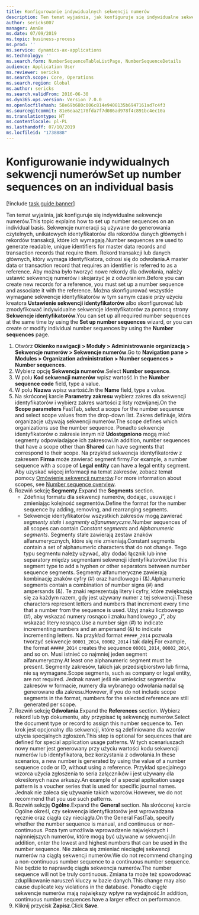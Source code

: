 ```yaml
---
title: Konfigurowanie indywidualnych sekwencji numerów
description: Ten temat wyjaśnia, jak konfiguruje się indywidualne sekwencje numerów.
author: sericks007
manager: AnnBe
ms.date: 07/09/2019
ms.topic: business-process
ms.prod: ''
ms.service: dynamics-ax-applications
ms.technology: ''
ms.search.form: NumberSequenceTableListPage, NumberSequenceDetails
audience: Application User
ms.reviewer: sericks
ms.search.scope: Core, Operations
ms.search.region: Global
ms.author: sericks
ms.search.validFrom: 2016-06-30
ms.dyn365.ops.version: Version 7.0.0
ms.openlocfilehash: 58e69b680c006c814e9408135b6947161ad7c4f3
ms.sourcegitcommit: 81e6eaa2178fda7f7d086ad978f4c891bc4ec10a
ms.translationtype: HT
ms.contentlocale: pl-PL
ms.lasthandoff: 07/10/2019
ms.locfileid: "1738888"
---
```

# <a name="set-up-number-sequences-on-an-individual-basis"></a><span data-ttu-id="85694-103">Konfigurowanie indywidualnych sekwencji numerów</span><span class="sxs-lookup"><span data-stu-id="85694-103">Set up number sequences on an individual basis</span></span>

[!include [task guide banner](../../includes/task-guide-banner.md)]

<span data-ttu-id="85694-104">Ten temat wyjaśnia, jak konfiguruje się indywidualne sekwencje numerów.</span><span class="sxs-lookup"><span data-stu-id="85694-104">This topic explains how to set up number sequences on an individual basis.</span></span> <span data-ttu-id="85694-105">Sekwencje numeracji są używane do generowania czytelnych, unikatowych identyfikatorów dla rekordów danych głównych i rekordów transakcji, które ich wymagają.</span><span class="sxs-lookup"><span data-stu-id="85694-105">Number sequences are used to generate readable, unique identifiers for master data records and transaction records that require them.</span></span> <span data-ttu-id="85694-106">Rekord transakcji lub danych głównych, który wymaga identyfikatora, odnosi się do odwołania.</span><span class="sxs-lookup"><span data-stu-id="85694-106">A master data or transaction record that requires an identifier is referred to as a reference.</span></span> <span data-ttu-id="85694-107">Aby można było tworzyć nowe rekordy dla odwołania, należy ustawić sekwencję numerów i skojarzyć je z odwołaniem.</span><span class="sxs-lookup"><span data-stu-id="85694-107">Before you can create new records for a reference, you must set up a number sequence and associate it with the reference.</span></span> <span data-ttu-id="85694-108">Można skonfigurować wszystkie wymagane sekwencje identyfikatorów w tym samym czasie przy użyciu kreatora **Ustawienie sekwencji identyfikatorów** albo skonfigurować lub zmodyfikować indywidualne sekwencje identyfikatorów za pomocą strony **Sekwencje identyfikatorów**.</span><span class="sxs-lookup"><span data-stu-id="85694-108">You can set up all required number sequences at the same time by using the **Set up number sequences** wizard, or you can create or modify individual number sequences by using the **Number sequences** page.</span></span>

1. <span data-ttu-id="85694-109">Otwórz **Okienko nawigacji > Moduły > Administrowanie organizacją > Sekwencje numerów > Sekwencje numerów**.</span><span class="sxs-lookup"><span data-stu-id="85694-109">Go to **Navigation pane > Modules > Organization administration > Number sequences > Number sequences**.</span></span>
2. <span data-ttu-id="85694-110">Wybierz opcję **Sekwencja numerów**.</span><span class="sxs-lookup"><span data-stu-id="85694-110">Select **Number sequence**.</span></span>
3. <span data-ttu-id="85694-111">W polu **Kod sekwencji numerów** wpisz wartość.</span><span class="sxs-lookup"><span data-stu-id="85694-111">In the **Number sequence code** field, type a value.</span></span>
4. <span data-ttu-id="85694-112">W polu **Nazwa** wpisz wartość.</span><span class="sxs-lookup"><span data-stu-id="85694-112">In the **Name** field, type a value.</span></span>
5. <span data-ttu-id="85694-113">Na skróconej karcie **Parametry zakresu** wybierz zakres dla sekwencji identyfikatorów i wybierz zakres wartości z listy rozwijanej.</span><span class="sxs-lookup"><span data-stu-id="85694-113">On the **Scope parameters** FastTab, select a scope for the number sequence and select scope values from the drop-down list.</span></span> <span data-ttu-id="85694-114">Zakres definiuje, która organizacje używają sekwencji numerów.</span><span class="sxs-lookup"><span data-stu-id="85694-114">The scope defines which organizations use the number sequence.</span></span> <span data-ttu-id="85694-115">Ponadto sekwencje identyfikatorów o zakresie innym niż **Udostępniono** mogą mieć segmenty odpowiadające ich zakresowi.</span><span class="sxs-lookup"><span data-stu-id="85694-115">In addition, number sequences that have a scope other than **Shared** can have segments that correspond to their scope.</span></span> <span data-ttu-id="85694-116">Na przykład sekwencja identyfikatorów z zakresem **Firma** może zawierać segment firmy.</span><span class="sxs-lookup"><span data-stu-id="85694-116">For example, a number sequence with a scope of **Legal entity** can have a legal entity segment.</span></span> <span data-ttu-id="85694-117">Aby uzyskać więcej informacji na temat zakresów, zobacz temat pomocy [Omówienie sekwencji numerów](https://github.com/MicrosoftDocs/Dynamics-365-Operations/blob/master/articles/fin-and-ops/organization-administration/number-sequence-overview.md).</span><span class="sxs-lookup"><span data-stu-id="85694-117">For more information about scopes, see [Number sequence overview](https://github.com/MicrosoftDocs/Dynamics-365-Operations/blob/master/articles/fin-and-ops/organization-administration/number-sequence-overview.md).</span></span>  
6. <span data-ttu-id="85694-118">Rozwiń sekcję **Segmenty**.</span><span class="sxs-lookup"><span data-stu-id="85694-118">Expand the **Segments** section.</span></span>
    - <span data-ttu-id="85694-119">Zdefiniuj formatu dla sekwencji numerów, dodając, usuwając i zmieniając kolejność segmentów.</span><span class="sxs-lookup"><span data-stu-id="85694-119">Define the format for the number sequence by adding, removing, and rearranging segments.</span></span>  
    - <span data-ttu-id="85694-120">Sekwencje identyfikatorów wszystkich zakresów mogą zawierać *segmenty stałe* i *segmenty alfanumeryczne*.</span><span class="sxs-lookup"><span data-stu-id="85694-120">Number sequences of all scopes can contain *Constant segments* and *Alphanumeric segments*.</span></span> <span data-ttu-id="85694-121">Segmenty stałe zawierają zestaw znaków alfanumerycznych, które się nie zmieniają.</span><span class="sxs-lookup"><span data-stu-id="85694-121">Constant segments contain a set of alphanumeric characters that do not change.</span></span> <span data-ttu-id="85694-122">Tego typu segmentu należy używać, aby dodać łącznik lub inne separatory między segmentami sekwencji identyfikatorów.</span><span class="sxs-lookup"><span data-stu-id="85694-122">Use this segment type to add a hyphen or other separators between number sequence segments.</span></span> <span data-ttu-id="85694-123">Segmenty alfanumeryczne zawierają kombinację znaków cyfry (#) oraz handlowego i (&).</span><span class="sxs-lookup"><span data-stu-id="85694-123">Alphanumeric segments contain a combination of number signs (#) and ampersands (&).</span></span> <span data-ttu-id="85694-124">Te znaki reprezentują litery i cyfry, które zwiększają się za każdym razem, gdy jest używany numer z tej sekwencji.</span><span class="sxs-lookup"><span data-stu-id="85694-124">These characters represent letters and numbers that increment every time that a number from the sequence is used.</span></span> <span data-ttu-id="85694-125">Użyj znaku liczbowego (#), aby wskazać numery rosnąco i znaku handlowego „i”, aby wskazać litery rosnąco.</span><span class="sxs-lookup"><span data-stu-id="85694-125">Use a number sign (#) to indicate incrementing numbers and an ampersand (&) to indicate incrementing letters.</span></span> <span data-ttu-id="85694-126">Na przykład format `#####_2014` pozwala tworzyć sekwencje `00001_2014`, `00002_2014` i tak dalej.</span><span class="sxs-lookup"><span data-stu-id="85694-126">For example, the format `#####_2014` creates the sequence `00001_2014`, `00002_2014`, and so on.</span></span> <span data-ttu-id="85694-127">Musi istnieć co najmniej jeden segment alfanumeryczny.</span><span class="sxs-lookup"><span data-stu-id="85694-127">At least one alphanumeric segment must be present.</span></span> <span data-ttu-id="85694-128">Segmenty zakresów, takich jak przedsiębiorstwo lub firma, nie są wymagane.</span><span class="sxs-lookup"><span data-stu-id="85694-128">Scope segments, such as company or legal entity, are not required.</span></span> <span data-ttu-id="85694-129">Jednak nawet jeśli nie umieścisz segmentów zakresów w formacie, numery dla wybranego odwołania nadal są generowane dla zakresu.</span><span class="sxs-lookup"><span data-stu-id="85694-129">However, if you do not include scope segments in the format, numbers for the selected reference are still generated per scope.</span></span>  
7. <span data-ttu-id="85694-130">Rozwiń sekcję **Odwołania**.</span><span class="sxs-lookup"><span data-stu-id="85694-130">Expand the **References** section.</span></span> <span data-ttu-id="85694-131">Wybierz rekord lub typ dokumentu, aby przypisać tę sekwencję numerów.</span><span class="sxs-lookup"><span data-stu-id="85694-131">Select the document type or record to assign this number sequence to.</span></span> <span data-ttu-id="85694-132">Ten krok jest opcjonalny dla sekwencji, które są zdefiniowane dla wzorów użycia specjalnych zgłoszeń.</span><span class="sxs-lookup"><span data-stu-id="85694-132">This step is optional for sequences that are defined for special application usage patterns.</span></span> <span data-ttu-id="85694-133">W tych scenariuszach nowy numer jest generowany przy użyciu wartości kodu sekwencji numerów lub identyfikatora, bez korzystania z odwołania.</span><span class="sxs-lookup"><span data-stu-id="85694-133">In these scenarios, a new number is generated by using the value of a number sequence code or ID, without using a reference.</span></span> <span data-ttu-id="85694-134">Przykład specjalnego wzorca użycia zgłoszenia to seria załączników i jest używany dla określonych nazw arkuszy.</span><span class="sxs-lookup"><span data-stu-id="85694-134">An example of a special application usage pattern is a voucher series that is used for specific journal names.</span></span> <span data-ttu-id="85694-135">Jednak nie zaleca się używanie takich wzorców.</span><span class="sxs-lookup"><span data-stu-id="85694-135">However, we do not recommend that you use such patterns.</span></span>  
8. <span data-ttu-id="85694-136">Rozwiń sekcję **Ogólne**.</span><span class="sxs-lookup"><span data-stu-id="85694-136">Expand the **General** section.</span></span> <span data-ttu-id="85694-137">Na skróconej karcie Ogólne określ, czy sekwencja identyfikatorów jest wprowadzana ręcznie oraz ciągła czy nieciągła.</span><span class="sxs-lookup"><span data-stu-id="85694-137">On the General FastTab, specify whether the number sequence is manual, and continuous or non-continuous.</span></span> <span data-ttu-id="85694-138">Poza tym umożliwia wprowadzenie największych i najmniejszych numerów, które mogą być używane w sekwencji.</span><span class="sxs-lookup"><span data-stu-id="85694-138">In addition, enter the lowest and highest numbers that can be used in the number sequence.</span></span> <span data-ttu-id="85694-139">Nie zaleca się zmieniać nieciągłej sekwencji numerów na ciągłą sekwencji numerów.</span><span class="sxs-lookup"><span data-stu-id="85694-139">We do not recommend changing a non-continuous number sequence to a continuous number sequence.</span></span> <span data-ttu-id="85694-140">Nie będzie to naprawdę ciągła sekwencja numerów.</span><span class="sxs-lookup"><span data-stu-id="85694-140">The number sequence will not be truly continuous.</span></span> <span data-ttu-id="85694-141">Zmiana ta może też spowodować zduplikowanie naruszeń kluczy w bazie danych.</span><span class="sxs-lookup"><span data-stu-id="85694-141">This change may also cause duplicate key violations in the database.</span></span> <span data-ttu-id="85694-142">Ponadto ciągłe sekwencje numerów mają największy wpływ na wydajność.</span><span class="sxs-lookup"><span data-stu-id="85694-142">In addition, continuous number sequences have a larger effect on performance.</span></span>   
9. <span data-ttu-id="85694-143">Kliknij przycisk **Zapisz**.</span><span class="sxs-lookup"><span data-stu-id="85694-143">Click **Save**.</span></span>


